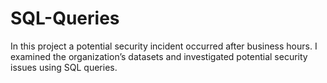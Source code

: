 # SQL-Queries
In this project a potential security incident occurred after business hours. I examined the organization’s datasets and investigated potential security issues using SQL queries.
